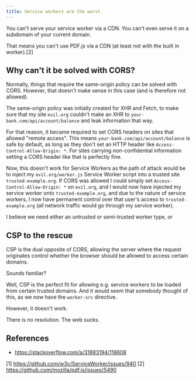 ```yaml
---
title: Service workers are the worst
---
```

You can't serve your service worker via a CDN. You can't even serve it on a subdomain of your current domain.

That means you can't use PDF.js via a CDN (at least not with the built in worker).[2]

Why can't it be solved with CORS?
---------------------------------
Normally, things that require the same-origin policy can be solved with CORS.
However, that doesn't make sense in this case (and is therefore not allowed).

The same-origin policy was initially created for XHR and Fetch, to make sure that my site `evil.org`
couldn't make an XHR to `your-bank.com/api/account/balance` and leak information that way.

For that reason, it became required to set CORS headers on sites that allowed "remote access".
This means `your-bank.com/api/account/balance` is safe by default, as long as they don't
set an HTTP header like `Access-Control-Allow-Origin: *`. For sites carrying non-confidential information
setting a CORS header like that is perfectly fine.

Now, this doesn't work for Service Workers as the path of attack would be to inject
my `evil.org/worker.js` Service Worker script into a trusted site `trusted-example.org`.
If CORS was allowed I could simply set `Access-Control-Allow-Origin: *` on `evil.org`,
and I would now have injected my service worker onto `trusted-example.org`, and 
due to the nature of service workers, I now have permanent control over that
user's access to `trusted-example.org` (all network traffic would go through
my service worker).

I believe we need either an untrusted or semi-trusted worker type, or 

CSP to the rescue
-----------------
CSP is the dual opposite of CORS, allowing the server where the request originates
control whether the browser should be allowed to access certain domains.

Sounds familiar?

Well, CSP is the perfect fit for allowing e.g. service workers to be loaded from
certain trusted domains. And it would seem that somebody thought of this, as we
now have the `worker-src` directive.

However, it doesn't work.

There is no resolution. The web sucks.

References
----------
* https://stackoverflow.com/a/31883194/118608

[1] https://github.com/w3c/ServiceWorker/issues/940
[2] https://github.com/mozilla/pdf.js/issues/5490
